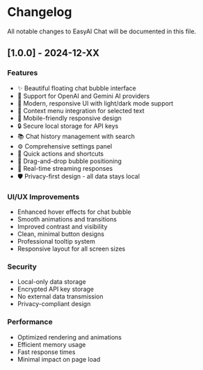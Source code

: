 # Changelog

All notable changes to EasyAI Chat will be documented in this file.

## [1.0.0] - 2024-12-XX

### Features
- ✨ Beautiful floating chat bubble interface
- 🤖 Support for OpenAI and Gemini AI providers
- 🎨 Modern, responsive UI with light/dark mode support
- 💬 Context menu integration for selected text
- 📱 Mobile-friendly responsive design
- 🔒 Secure local storage for API keys
- 📚 Chat history management with search
- ⚙️ Comprehensive settings panel
- 🚀 Quick actions and shortcuts
- 🎯 Drag-and-drop bubble positioning
- 🔄 Real-time streaming responses
- 🛡️ Privacy-first design - all data stays local

### UI/UX Improvements
- Enhanced hover effects for chat bubble
- Smooth animations and transitions
- Improved contrast and visibility
- Clean, minimal button designs
- Professional tooltip system
- Responsive layout for all screen sizes

### Security
- Local-only data storage
- Encrypted API key storage
- No external data transmission
- Privacy-compliant design

### Performance
- Optimized rendering and animations
- Efficient memory usage
- Fast response times
- Minimal impact on page load 